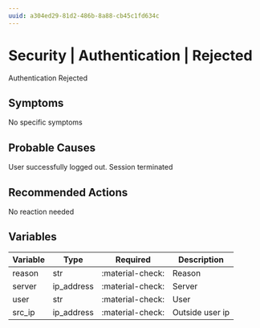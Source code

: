 ```yaml
---
uuid: a304ed29-81d2-486b-8a88-cb45c1fd634c
---
```

# Security | Authentication | Rejected

Authentication Rejected

## Symptoms

No specific symptoms

## Probable Causes

User successfully logged out. Session terminated

## Recommended Actions

No reaction needed

## Variables

Variable | Type | Required | Description
--- | --- | --- | ---
reason | str | :material-check: | Reason
server | ip_address | :material-check: | Server
user | str | :material-check: | User
src_ip | ip_address | :material-check: | Outside user ip
